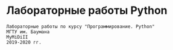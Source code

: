 # Лабораторные работы Python

```
Лабораторные работы по курсу "Программирование. Python"
МГТУ им. Баумана
MyMiDiII
2019-2020 гг.
```
